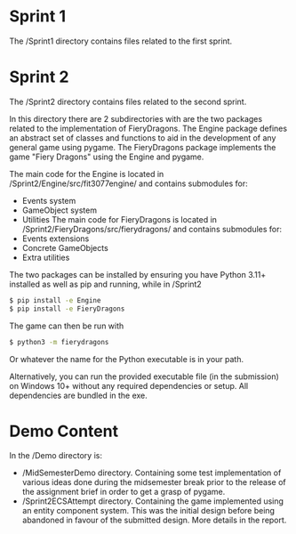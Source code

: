 # Sprint 1

The /Sprint1 directory contains files related to the first sprint.

# Sprint 2

The /Sprint2 directory contains files related to the second sprint. 

In this directory there are 2 subdirectories with are the two packages related to the implementation of FieryDragons.
The Engine package defines an abstract set of classes and functions to aid in the development of any general game using pygame.
The FieryDragons package implements the game "Fiery Dragons" using the Engine and pygame. 

The main code for the Engine is located in /Sprint2/Engine/src/fit3077engine/ and contains submodules for:
 - Events system
 - GameObject system
 - Utilities
The main code for FieryDragons is located in /Sprint2/FieryDragons/src/fierydragons/ and contains submodules for:
 - Events extensions
 - Concrete GameObjects
 - Extra utilities

The two packages can be installed by ensuring you have Python 3.11+ installed as well as pip and running, while in /Sprint2
```bash
$ pip install -e Engine
$ pip install -e FieryDragons
```

The game can then be run with
```bash
$ python3 -m fierydragons
```
Or whatever the name for the Python executable is in your path.

Alternatively, you can run the provided executable file (in the submission) on Windows 10+ without any required dependencies or setup. All dependencies are bundled in the exe.

# Demo Content

In the /Demo directory is:
 - /MidSemesterDemo directory. Containing some test implementation of various ideas done during the midsemester break prior to the release of the assignment brief in order to get a grasp of pygame.
 - /Sprint2ECSAttempt directory. Containing the game implemented using an entity component system. This was the initial design before being abandoned in favour of the submitted design. More details in the report.
